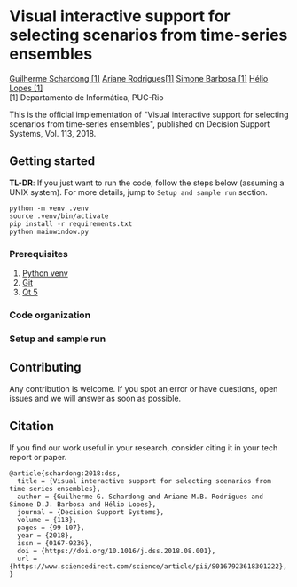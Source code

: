 # Visual interactive support for selecting scenarios from time-series ensembles
[Guilherme Schardong [1]](https://schardong.github.io/)
[Ariane Rodrigues[1]](https://scholar.google.com.br/citations?user=aKb1MZYAAAAJ)
[Simone Barbosa [1]](https://www.inf.puc-rio.br/~simone)
[Hélio Lopes [1]](https://www.inf.puc-rio.br/~lopes)
<br>
[1] Departamento de Informática, PUC-Rio

This is the official implementation of "Visual interactive support for selecting scenarios from time-series ensembles", published on Decision Support Systems, Vol. 113, 2018.

## Getting started

**TL-DR**: If you just want to run the code, follow the steps below (assuming a UNIX system). For more details, jump to `Setup and sample run` section.

```{sh}
python -m venv .venv
source .venv/bin/activate
pip install -r requirements.txt
python mainwindow.py
```

### Prerequisites
1. [Python venv](https://docs.python.org/3/library/venv.html)
2. [Git](https://git-scm.com/download)
3. [Qt 5](https://doc.qt.io/qt-5/)

### Code organization

### Setup and sample run

## Contributing
Any contribution is welcome. If you spot an error or have questions, open issues and we will answer as soon as possible.

## Citation
If you find our work useful in your research, consider citing it in your tech report or paper.

```{bibtex}
@article{schardong:2018:dss,
  title = {Visual interactive support for selecting scenarios from time-series ensembles},
  author = {Guilherme G. Schardong and Ariane M.B. Rodrigues and Simone D.J. Barbosa and Hélio Lopes},
  journal = {Decision Support Systems},
  volume = {113},
  pages = {99-107},
  year = {2018},
  issn = {0167-9236},
  doi = {https://doi.org/10.1016/j.dss.2018.08.001},
  url = {https://www.sciencedirect.com/science/article/pii/S0167923618301222},
}
